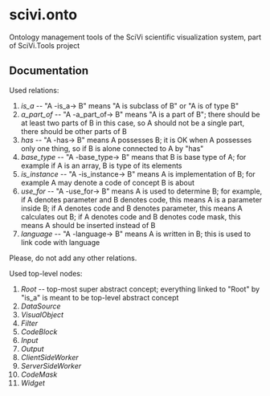 # scivi.onto

Ontology management tools of the SciVi scientific visualization system, part of SciVi.Tools project

## Documentation ##

Used relations:
1. *is_a* -- "A -is_a-> B" means "A is subclass of B" or "A is of type B"
2. *a_part_of* -- "A -a_part_of-> B" means "A is a part of B"; there should be at least two parts of B in this case, so A should not be a single part, there should be other parts of B
3. *has* -- "A -has-> B" means A possesses B; it is OK when A possesses only one thing, so if B is alone connected to A by "has"
4. *base_type* -- "A -base_type-> B" means that B is base type of A; for example if A is an array, B is type of its elements
5. *is_instance* -- "A -is_instance-> B" means A is implementation of B; for example A may denote a code of concept B is about
6. *use_for* -- "A -use_for-> B" means A is used to determine B; for example, if A denotes parameter and B denotes code, this means A is a parameter inside B; if A denotes code and B denotes parameter, this means A calculates out B; if A denotes code and B denotes code mask, this means A should be inserted instead of B
7. *language* -- "A -language-> B" means A is written in B; this is used to link code with language

Please, do not add any other relations.

Used top-level nodes:
1. *Root* -- top-most super abstract concept; everything linked to "Root" by "is_a" is meant to be top-level abstract concept
2. *DataSource*
3. *VisualObject*
4. *Filter*
5. *CodeBlock*
6. *Input*
7. *Output*
8. *ClientSideWorker*
9. *ServerSideWorker*
10. *CodeMask*
11. *Widget*
